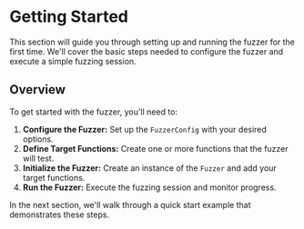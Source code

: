 # Getting Started

This section will guide you through setting up and running the fuzzer for the first time. We'll cover the basic steps needed to configure the fuzzer and execute a simple fuzzing session.

## Overview

To get started with the fuzzer, you'll need to:

1. **Configure the Fuzzer:** Set up the `FuzzerConfig` with your desired options.
2. **Define Target Functions:** Create one or more functions that the fuzzer will test.
3. **Initialize the Fuzzer:** Create an instance of the `Fuzzer` and add your target functions.
4. **Run the Fuzzer:** Execute the fuzzing session and monitor progress.

In the next section, we'll walk through a quick start example that demonstrates these steps.
